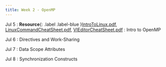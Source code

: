 ```yaml
---
title: Week 2 - OpenMP
---
```


Jul 5
: **Resource**{: .label .label-blue }[IntroToLinux.pdf](../resources/IntroToLinux.pdf), [LinuxCommandCheatSheet.pdf](../resources/LinuxCommandCheatSheet.pdf), [VIEditorCheatSheet.pdf](../resources/VIEditorCheatSheet.pdf)
: Intro to OpenMP

Jul 6
: Directives and Work-Sharing

Jul 7
: Data Scope Attributes

Jul 8
: Synchronization Constructs
